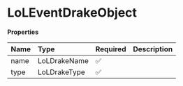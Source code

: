 # LoLEventDrakeObject

**Properties**

| Name | Type         | Required | Description |
| :--- | :----------- | :------- | :---------- |
| name | LoLDrakeName | ✅       |             |
| type | LoLDrakeType | ✅       |             |

<!-- This file was generated by liblab | https://liblab.com/ -->
